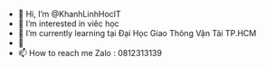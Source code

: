 - 👋 Hi, I’m @KhanhLinhHocIT
- 👀 I’m interested in  viêc học
- 🌱 I’m currently learning  tại Đại Học Giao Thông Vận Tải TP.HCM
- 💞 
- 📫 How to reach me  Zalo : 0812313139
<!---
KhanhLinhHocIT/KhanhLinhHocIT is a ✨ special ✨ repository because its `README.md` (this file) appears on your GitHub profile.
You can click the Preview link to take a look at your changes.
--->

